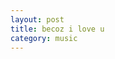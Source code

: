 ```yaml
---
layout: post
title: becoz i love u
category: music
---
```

<object style="height: 390px; width: 640px"><param name="movie" value="http://www.youtube.com/v/CbJZglyk-mM?version=3&feature=player_embedded"><param name="allowFullScreen" value="true"><param name="allowScriptAccess" value="always"><embed src="http://www.youtube.com/v/CbJZglyk-mM?version=3&feature=player_embedded" type="application/x-shockwave-flash" allowfullscreen="true" allowScriptAccess="always" width="640" height="360"></object>

